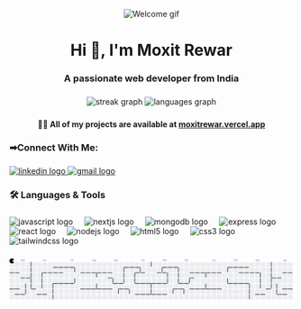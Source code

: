 <p align="center">
  <img src="https://media.giphy.com/media/M9gbBd9nbDrOTu1Mqx/giphy.gif" height="150" alt="Welcome gif" />
</p>
  
###

<h1 align="center">Hi 👋, I'm Moxit Rewar</h1>

###

<h3 align="center">A passionate web developer from India</h3>

###

<div align="center">
  <img src="https://streak-stats.demolab.com?user=MATE0014&locale=en&mode=daily&theme=dracula&hide_border=false&border_radius=5" height="150" alt="streak graph"  />
  <img src="https://github-readme-stats.vercel.app/api/top-langs?username=MATE0014&locale=en&hide_title=false&layout=compact&card_width=320&langs_count=5&theme=dracula&hide_border=false" height="150" alt="languages graph"  />
</div>

###

<h4 align="center">
  👨‍💻 All of my projects are available at 
  <a href="https://moxitrewar.vercel.app" target="_blank">moxitrewar.vercel.app</a>
</h4>

###

<h3 align="left">➡Connect With Me:</h3>

###

<div align="left">
  <a href="https://www.linkedin.com/in/moxit-rewar-b54928290" target="_blank">
    <img src="https://img.shields.io/static/v1?message=LinkedIn&logo=linkedin&label=&color=0077B5&logoColor=white&labelColor=&style=for-the-badge" height="35" alt="linkedin logo"  />
  </a>
  <a href="mailto:moxitrewar777@gmail.com" target="_blank">
    <img src="https://img.shields.io/static/v1?message=Gmail&logo=gmail&label=&color=D14836&logoColor=white&labelColor=&style=for-the-badge" height="35" alt="gmail logo"  />
  </a>
</div>

###

<h3 align="left">🛠 Languages & Tools</h3>

###

<div align="left">
  <img src="https://cdn.jsdelivr.net/gh/devicons/devicon/icons/javascript/javascript-original.svg" height="30" alt="javascript logo"  />
  <img width="12" />
  <img src="https://cdn.jsdelivr.net/gh/devicons/devicon/icons/nextjs/nextjs-original.svg" height="30" alt="nextjs logo"  />
  <img width="12" />
  <img src="https://cdn.jsdelivr.net/gh/devicons/devicon/icons/mongodb/mongodb-original.svg" height="30" alt="mongodb logo"  />
  <img width="12" />
  <img src="https://cdn.jsdelivr.net/gh/devicons/devicon/icons/express/express-original.svg" height="30" alt="express logo"  />
  <img width="12" />
  <img src="https://cdn.jsdelivr.net/gh/devicons/devicon/icons/react/react-original.svg" height="30" alt="react logo"  />
  <img width="12" />
  <img src="https://cdn.jsdelivr.net/gh/devicons/devicon/icons/nodejs/nodejs-original.svg" height="30" alt="nodejs logo"  />
  <img width="12" />
  <img src="https://cdn.jsdelivr.net/gh/devicons/devicon/icons/html5/html5-original.svg" height="30" alt="html5 logo"  />
  <img width="12" />
  <img src="https://cdn.jsdelivr.net/gh/devicons/devicon/icons/css3/css3-original.svg" height="30" alt="css3 logo"  />
  <img width="12" />
  <img src="https://cdn.jsdelivr.net/gh/devicons/devicon/icons/tailwindcss/tailwindcss-original-wordmark.svg" height="30" alt="tailwindcss logo"  />
</div>

###

<picture>
  <source media="(prefers-color-scheme: dark)" srcset="https://raw.githubusercontent.com/MATE0014/MATE0014/output/pacman-contribution-graph-dark.svg">
  <source media="(prefers-color-scheme: light)" srcset="https://raw.githubusercontent.com/MATE0014/MATE0014/output/pacman-contribution-graph.svg">
  <img alt="pacman contribution graph" src="https://raw.githubusercontent.com/MATE0014/MATE0014/output/pacman-contribution-graph.svg">
</picture>

###
